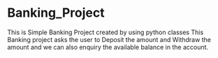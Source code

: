 # Banking_Project
This is Simple Banking Project created by using python classes
This Banking project asks the user to Deposit the amount and Withdraw the amount and we can also enquiry the available balance in the account.

